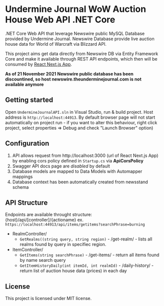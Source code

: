 # Undermine Journal WoW Auction House Web API .NET Core

.NET Core Web API that leverage Newswire public MySQL Database provided by Undermine Journal. Newswire Database provide live auction house data for World of Warcraft via Blizzard API. 

This project aims get data directly from Newswire DB via Entity Framework Core and make it available through REST API endpoints, which then will be consumed by [React Next.js App](https://github.com/shivero/React-Undermine-Journal-App-Next.js).

**As of 21 November 2021 Newswire public database has been discountined, so host newswire.theunderminejournal.com is not available anymore**

## Getting started
Open `UndermineJournalAPI.sln` in Visual Studio, run & build project. Host address is `http://localhost:44913`.
By default browser page will not start automatically on project run - if you want to alter this behaviour, right click project, select properties => Debug and check "Launch Browser" option)

## Configuration
1. API allows request from http://localhost:3000 (url of React Next.js App) by enabling cors policy defined in `Startup.cs` via **ApiCorsPolicy**
2. Swagger API docs page are *disabled* by default
3. Database models are mapped to Data Models with Automapper mappings
4. Database context has been automatically created from newsstand schema
## API Structure
Endpoints are available throught structure: {host}/api/[controller]/{actioname} ex. `https://localhost:44913/api/items/getitems?searchPhrase=burning`

- RealmController/
    - `GetRealms((string query, string region)` - /get-realm/ - lists all realms found by query in specifiec region. 
- ItemController/
    - `GetItems(string searchPhrase)` - /get-items/ - return all items found by name search query
    - `GetItemHistoryDaily(int itemId, int realmId)` - /daily-history/ - return list of auction house data (prices) in each day


## License
This project is licensed under MIT license.

